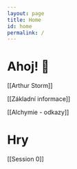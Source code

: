 ```yaml
---
layout: page
title: Home
id: home
permalink: /
---
```


# Ahoj! 🌱

[[Arthur Storm]] 

[[Základní informace]] 

[[Alchymie - odkazy]] 

# Hry

[[Session 0]] 

<style>
  .wrapper {
    max-width: 46em;
  }
</style>
